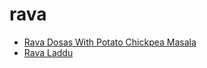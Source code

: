 # rava

 * [Rava Dosas With Potato Chickpea Masala](../../index/r/rava-dosas-with-potato-chickpea-masala-356035.json)
 * [Rava Laddu](../../index/r/rava-laddu.json)
